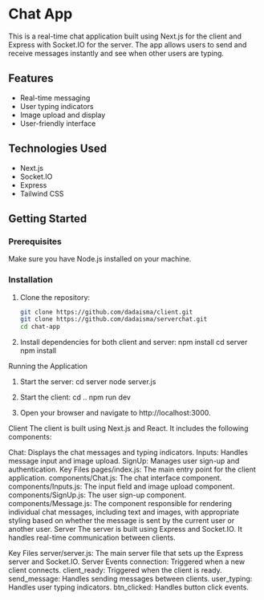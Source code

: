 # Chat App

This is a real-time chat application built using Next.js for the client and Express with Socket.IO for the server. The app allows users to send and receive messages instantly and see when other users are typing.

## Features

- Real-time messaging
- User typing indicators
- Image upload and display
- User-friendly interface

## Technologies Used

- Next.js
- Socket.IO
- Express
- Tailwind CSS

## Getting Started

### Prerequisites

Make sure you have Node.js installed on your machine.

### Installation

1. Clone the repository:
   ```sh
   git clone https://github.com/dadaisma/client.git
   git clone https://github.com/dadaisma/serverchat.git
   cd chat-app

2. Install dependencies for both client and server:
npm install
cd server
npm install

Running the Application

1. Start the server:
cd server
node server.js

2. Start the client:
cd ..
npm run dev

3. Open your browser and navigate to http://localhost:3000.

Client
The client is built using Next.js and React. It includes the following components:

Chat: Displays the chat messages and typing indicators.
Inputs: Handles message input and image upload.
SignUp: Manages user sign-up and authentication.
Key Files
pages/index.js: The main entry point for the client application.
components/Chat.js: The chat interface component.
components/Inputs.js: The input field and image upload component.
components/SignUp.js: The user sign-up component.
components/Message.js: The component responsible for rendering individual chat messages, including text and images, with appropriate styling based on whether the message is sent by the current user or another user.
Server
The server is built using Express and Socket.IO. It handles real-time communication between clients.

Key Files
server/server.js: The main server file that sets up the Express server and Socket.IO.
Server Events
connection: Triggered when a new client connects.
client_ready: Triggered when the client is ready.
send_message: Handles sending messages between clients.
user_typing: Handles user typing indicators.
btn_clicked: Handles button click events.
